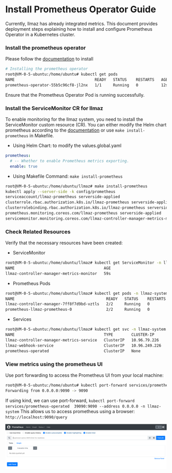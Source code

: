 # Install Prometheus Operator Guide

Currently, llmaz has already integrated metrics. This document provides deployment steps explaining how to install and configure Prometheus Operator in a Kubernetes cluster.

### Install the prometheus operator

Please follow the [documentation](https://github.com/prometheus-operator/prometheus-operator/blob/main/Documentation/getting-started/installation.md) to install 

```bash
# Installing the prometheus operator
root@VM-0-5-ubuntu:/home/ubuntu# kubectl get pods
NAME                                   READY   STATUS    RESTARTS   AGE
prometheus-operator-55b5c96cf8-jl2nx   1/1     Running   0          12s
```
Ensure that the Prometheus Operator Pod is running successfully.

### Install the ServiceMonitor CR for llmaz 

To enable monitoring for the llmaz system, you need to install the ServiceMonitor custom resource (CR). 
You can either modify the Helm chart prometheus according to the [documentation](./../../chart/values.global.yaml) or use `make install-prometheus` in Makefile.

- Using Helm Chart: to modify the values.global.yaml
```yaml
prometheus:
  # -- Whether to enable Prometheus metrics exporting.
  enable: true
```
- Using Makefile Command: `make install-prometheus `
```bash
root@VM-0-5-ubuntu:/home/ubuntu/llmaz# make install-prometheus
kubectl apply --server-side -k config/prometheus
serviceaccount/llmaz-prometheus serverside-applied
clusterrole.rbac.authorization.k8s.io/llmaz-prometheus serverside-applied
clusterrolebinding.rbac.authorization.k8s.io/llmaz-prometheus serverside-applied
prometheus.monitoring.coreos.com/llmaz-prometheus serverside-applied
servicemonitor.monitoring.coreos.com/llmaz-controller-manager-metrics-monitor serverside-applied
```

### Check Related Resources

Verify that the necessary resources have been created:

- ServiceMonitor
```bash
root@VM-0-5-ubuntu:/home/ubuntu/llmaz# kubectl get ServiceMonitor -n llmaz-system
NAME                                       AGE
llmaz-controller-manager-metrics-monitor   59s
```
- Prometheus Pods
```bash
root@VM-0-5-ubuntu:/home/ubuntu/llmaz# kubectl get pods -n llmaz-system
NAME                                        READY   STATUS    RESTARTS   AGE
llmaz-controller-manager-7ff8f7d9bd-vztls   2/2     Running   0          28s
prometheus-llmaz-prometheus-0               2/2     Running   0          27s
```
- Services
```bash
root@VM-0-5-ubuntu:/home/ubuntu/llmaz# kubectl get svc -n llmaz-system
NAME                                       TYPE        CLUSTER-IP      EXTERNAL-IP   PORT(S)    AGE
llmaz-controller-manager-metrics-service   ClusterIP   10.96.79.226    <none>        8443/TCP   46s
llmaz-webhook-service                      ClusterIP   10.96.249.226   <none>        443/TCP    46s
prometheus-operated                        ClusterIP   None            <none>        9090/TCP   45s
```

### View metrics using the prometheus UI
Use port forwarding to access the Prometheus UI from your local machine:

```bash
root@VM-0-5-ubuntu:/home/ubuntu# kubectl port-forward services/prometheus-operated 9090:9090 --address 0.0.0.0 -n llmaz-system
Forwarding from 0.0.0.0:9090 -> 9090
```

If using kind, we can use port-forward, `kubectl port-forward services/prometheus-operated  39090:9090 --address 0.0.0.0 -n llmaz-system`
This allows us to access prometheus using a browser: `http://localhost:9090/query`

![prometheus](prometheus.png?raw=true)

